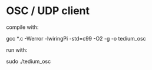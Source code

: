 # OSC / UDP client

compile with: 

gcc *.c -Werror -lwiringPi -std=c99 -O2 -g -o tedium_osc 

run with:

sudo ./tedium_osc 
